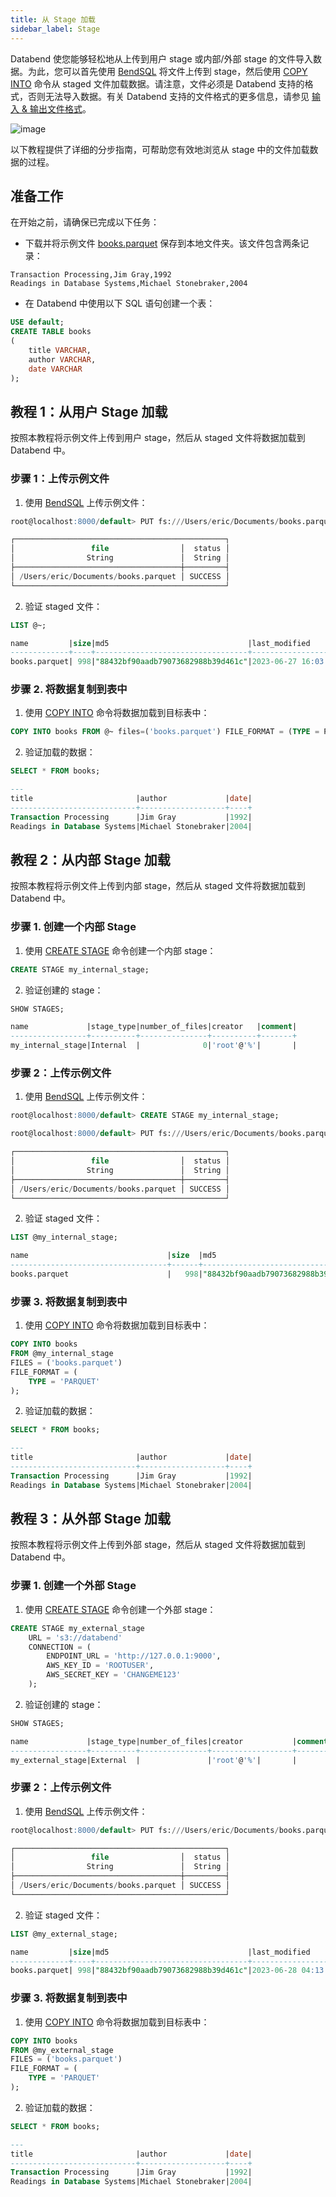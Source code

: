 ```yaml
---
title: 从 Stage 加载
sidebar_label: Stage
---
```


Databend 使您能够轻松地从上传到用户 stage 或内部/外部 stage 的文件导入数据。为此，您可以首先使用 [BendSQL](../../30-sql-clients/00-bendsql/index.md) 将文件上传到 stage，然后使用 [COPY INTO](/sql/sql-commands/dml/dml-copy-into-table) 命令从 staged 文件加载数据。请注意，文件必须是 Databend 支持的格式，否则无法导入数据。有关 Databend 支持的文件格式的更多信息，请参见 [输入 & 输出文件格式](/sql/sql-reference/file-format-options)。

![image](/img/load/load-data-from-stage.jpeg)

以下教程提供了详细的分步指南，可帮助您有效地浏览从 stage 中的文件加载数据的过程。

## 准备工作

在开始之前，请确保已完成以下任务：

- 下载并将示例文件 [books.parquet](https://datafuse-1253727613.cos.ap-hongkong.myqcloud.com/data/books.parquet) 保存到本地文件夹。该文件包含两条记录：

```text
Transaction Processing,Jim Gray,1992
Readings in Database Systems,Michael Stonebraker,2004
```

- 在 Databend 中使用以下 SQL 语句创建一个表：

```sql
USE default;
CREATE TABLE books
(
    title VARCHAR,
    author VARCHAR,
    date VARCHAR
);
```

## 教程 1：从用户 Stage 加载

按照本教程将示例文件上传到用户 stage，然后从 staged 文件将数据加载到 Databend 中。

### 步骤 1：上传示例文件

1. 使用 [BendSQL](../../30-sql-clients/00-bendsql/index.md) 上传示例文件：

```sql
root@localhost:8000/default> PUT fs:///Users/eric/Documents/books.parquet @~

┌───────────────────────────────────────────────┐
│                 file                │  status │
│                String               │  String │
├─────────────────────────────────────┼─────────┤
│ /Users/eric/Documents/books.parquet │ SUCCESS │
└───────────────────────────────────────────────┘
```

2. 验证 staged 文件：

```sql
LIST @~;

name         |size|md5                               |last_modified                |creator|
-------------+----+----------------------------------+-----------------------------+-------+
books.parquet| 998|"88432bf90aadb79073682988b39d461c"|2023-06-27 16:03:51.000 +0000|       |
```

### 步骤 2. 将数据复制到表中

1. 使用 [COPY INTO](/sql/sql-commands/dml/dml-copy-into-table) 命令将数据加载到目标表中：

```sql
COPY INTO books FROM @~ files=('books.parquet') FILE_FORMAT = (TYPE = PARQUET);
```

2. 验证加载的数据：

```sql
SELECT * FROM books;

---
title                       |author             |date|
----------------------------+-------------------+----+
Transaction Processing      |Jim Gray           |1992|
Readings in Database Systems|Michael Stonebraker|2004|
```

## 教程 2：从内部 Stage 加载

按照本教程将示例文件上传到内部 stage，然后从 staged 文件将数据加载到 Databend 中。

### 步骤 1. 创建一个内部 Stage

1. 使用 [CREATE STAGE](/sql/sql-commands/ddl/stage/ddl-create-stage) 命令创建一个内部 stage：

```sql
CREATE STAGE my_internal_stage;
```
2. 验证创建的 stage：

```sql
SHOW STAGES;

name             |stage_type|number_of_files|creator   |comment|
-----------------+----------+---------------+----------+-------+
my_internal_stage|Internal  |              0|'root'@'%'|       |
```

### 步骤 2：上传示例文件

1. 使用 [BendSQL](../../30-sql-clients/00-bendsql/index.md) 上传示例文件：

```sql
root@localhost:8000/default> CREATE STAGE my_internal_stage;

root@localhost:8000/default> PUT fs:///Users/eric/Documents/books.parquet @my_internal_stage

┌───────────────────────────────────────────────┐
│                 file                │  status │
│                String               │  String │
├─────────────────────────────────────┼─────────┤
│ /Users/eric/Documents/books.parquet │ SUCCESS │
└───────────────────────────────────────────────┘
```

2. 验证 staged 文件：

```sql
LIST @my_internal_stage;

name                               |size  |md5                               |last_modified                |creator|
-----------------------------------+------+----------------------------------+-----------------------------+-------+
books.parquet                      |   998|"88432bf90aadb79073682988b39d461c"|2023-06-28 02:32:15.000 +0000|       |
```

### 步骤 3. 将数据复制到表中

1. 使用 [COPY INTO](/sql/sql-commands/dml/dml-copy-into-table) 命令将数据加载到目标表中：

```sql
COPY INTO books 
FROM @my_internal_stage 
FILES = ('books.parquet') 
FILE_FORMAT = (
    TYPE = 'PARQUET'
);
```
2. 验证加载的数据：

```sql
SELECT * FROM books;

---
title                       |author             |date|
----------------------------+-------------------+----+
Transaction Processing      |Jim Gray           |1992|
Readings in Database Systems|Michael Stonebraker|2004|
```

## 教程 3：从外部 Stage 加载

按照本教程将示例文件上传到外部 stage，然后从 staged 文件将数据加载到 Databend 中。

### 步骤 1. 创建一个外部 Stage

1. 使用 [CREATE STAGE](/sql/sql-commands/ddl/stage/ddl-create-stage) 命令创建一个外部 stage：

```sql
CREATE STAGE my_external_stage
    URL = 's3://databend'
    CONNECTION = (
        ENDPOINT_URL = 'http://127.0.0.1:9000', 
        AWS_KEY_ID = 'ROOTUSER', 
        AWS_SECRET_KEY = 'CHANGEME123'
    );
```

2. 验证创建的 stage：

```sql
SHOW STAGES;

name             |stage_type|number_of_files|creator           |comment|
-----------------+----------+---------------+------------------+-------+
my_external_stage|External  |               |'root'@'%'|       |
```

### 步骤 2：上传示例文件

1. 使用 [BendSQL](../../30-sql-clients/00-bendsql/index.md) 上传示例文件：

```sql
root@localhost:8000/default> PUT fs:///Users/eric/Documents/books.parquet @my_external_stage

┌───────────────────────────────────────────────┐
│                 file                │  status │
│                String               │  String │
├─────────────────────────────────────┼─────────┤
│ /Users/eric/Documents/books.parquet │ SUCCESS │
└───────────────────────────────────────────────┘
```

2. 验证 staged 文件：

```sql
LIST @my_external_stage;

name         |size|md5                               |last_modified                |creator|
-------------+----+----------------------------------+-----------------------------+-------+
books.parquet| 998|"88432bf90aadb79073682988b39d461c"|2023-06-28 04:13:15.178 +0000|       |
```

### 步骤 3. 将数据复制到表中

1. 使用 [COPY INTO](/sql/sql-commands/dml/dml-copy-into-table) 命令将数据加载到目标表中：

```sql
COPY INTO books
FROM @my_external_stage
FILES = ('books.parquet')
FILE_FORMAT = (
    TYPE = 'PARQUET'
);
```
2. 验证加载的数据：

```sql
SELECT * FROM books;

---
title                       |author             |date|
----------------------------+-------------------+----+
Transaction Processing      |Jim Gray           |1992|
Readings in Database Systems|Michael Stonebraker|2004|
```